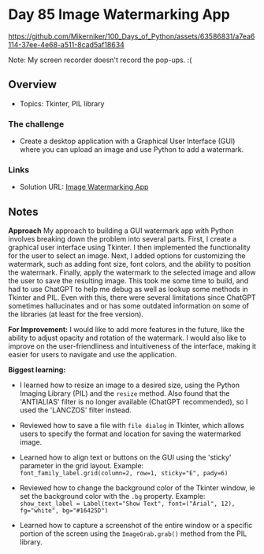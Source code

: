 # Day 85 Image Watermarking App


https://github.com/Mikerniker/100_Days_of_Python/assets/63586831/a7ea6114-37ee-4e68-a511-8cad5af18634

Note: My screen recorder doesn't record the pop-ups. :(

## Overview

- Topics: Tkinter, PIL library

### The challenge

- Create a desktop application with a Graphical User Interface (GUI) where you can upload an image and use Python to add a watermark.

### Links

- Solution URL: [Image Watermarking App](https://github.com/Mikerniker/100_Days_of_Python/tree/main/Day85)

## Notes
**Approach**
My approach to building a GUI watermark app with Python involves breaking down the problem into several parts. First, I create a graphical user interface using Tkinter. I then implemented the functionality for the user to select an image. Next, I added options for customizing the watermark, such as adding font size, font colors, and the ability to position the watermark. Finally, apply the watermark to the selected image and allow the user to save the resulting image. 
This took me some time to build, and had to use ChatGPT to help me debug as well as lookup some methods in Tkinter and PIL. Even with this, there were several limitations since ChatGPT sometimes hallucinates and or has some outdated information on some of the libraries (at least for the free version). 

**For Improvement:** 
I would like to add more features in the future, like the ability to adjust opacity and rotation of the watermark. I would also like to improve on the user-friendliness and intuitiveness of the interface, making it easier for users to navigate and use the application.

**Biggest learning:**
- I learned how to resize an image to a desired size, using the Python Imaging Library (PIL) and the `resize` method. Also found that the 'ANTIALIAS' filter is no longer available (ChatGPT recommended), so I used the 'LANCZOS' filter instead.

- Reviewed how to save a file with  `file dialog` in Tkinter, which allows users to specify the format and location for saving the watermarked image. 

- Learned how to align text or buttons on the GUI using the 'sticky' parameter in the grid layout. Example: `font_family_label.grid(column=2, row=1, sticky="E", pady=6)`

- Reviewed how to change the background color of the Tkinter window, ie set the background color with the `.bg` property. Example: `show_text_label = Label(text="Show Text", font=("Arial", 12), fg="white", bg="#16425D")`

- Learned how to capture a screenshot of the entire window or a specific portion of the screen using the `ImageGrab.grab()` method from the PIL library. 
